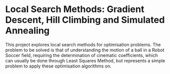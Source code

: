 # Local Search Methods: Gradient Descent, Hill Climbing and Simulated Annealing

This project explores local search methods for optimisation problems. The problem to be solved is that of understanding the motion of a ball in a Robot Soccer field, requiring the determination of cinematic coefficients, which can usually be done through Least Squares Method, but represents a simple problem to apply these optimisation algorithms on. 